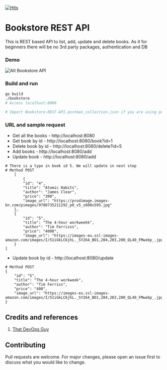 [![Hits](https://hits.seeyoufarm.com/api/count/incr/badge.svg?url=https%3A%2F%2Fgithub.com%2Fakilans%2Fgolang-mini-projects%2Ftree%2Fmain%2F04-bookstore-api&count_bg=%2379C83D&title_bg=%23555555&icon=&icon_color=%23E7E7E7&title=hits&edge_flat=false)](https://hits.seeyoufarm.com)

# Bookstore REST API

This is REST based API to list, add, update and delete books.
As it for beginners there will be no 3rd party packages, authentication and DB

### Demo

![Alt Bookstore API](https://raw.githubusercontent.com/akilans/golang-mini-projects/main/demos/golang-bookstore-api.gif)

### Build and run

```bash
go build
./bookstore
# Access localhost:8080

# Import Bookstore-REST-API.postman_collection.json if you are using postman
```

### URL and sample request

- Get all the books - http://localhost:8080
- Get book by id - http://localhost:8080/book?id=1
- Delete book by id - http://localhost:8080/delete?id=5
- Add books - http://localhost:8080/add
- Update book - http://localhost:8080/add

```
# There is a typo in book id 5. We will update in next step
# Method POST
    [
        {
        "id": "4",
        "title": "Atomic Habits",
        "author": "James Clear",
        "price": "300",
        "image_url": "https://prodimage.images-bn.com/pimages/9780735211292_p0_v5_s600x595.jpg"
    },
    {
        "id": "5",
        "title": "The 4-hour workweekk",
        "author": "Tim Ferrisss",
        "price": "4000",
        "image_url": "https://images-eu.ssl-images-amazon.com/images/I/51iGkLC6jhL._SY264_BO1,204,203,200_QL40_FMwebp_.jpg"
    }
]

```

- Update book by id - http://localhost:8080/update

```
# Method POST
{
    "id": "5",
    "title": "The 4-hour workweek",
    "author": "Tim Ferriss",
    "price": "400",
    "image_url": "https://images-eu.ssl-images-amazon.com/images/I/51iGkLC6jhL._SY264_BO1,204,203,200_QL40_FMwebp_.jpg"
}

```

## Credits and references

1. [That DevOps Guy](https://www.youtube.com/c/MarcelDempers)

## Contributing

Pull requests are welcome. For major changes, please open an issue first to discuss what you would like to change.
